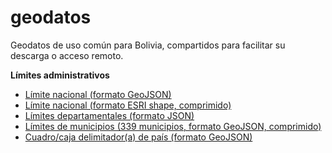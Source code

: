 # geodatos
Geodatos de uso común para Bolivia, compartidos para facilitar su descarga o acceso remoto.

**Límites administrativos**
- [Límite nacional (formato GeoJSON)](bo_limite_nacional_b.geojson)
- [Límite nacional (formato ESRI shape, comprimido)](limite_nacional.zip)
- [Límites departamentales (formato JSON)](bo_lim_dpto.json)
- [Límites de municipios (339 municipios, formato GeoJSON, comprimido)](municipios_339_pob2012_ed.geojson.tar.gz)
- [Cuadro/caja delimitador(a) de país (formato GeoJSON)](bol_cuadro_delimitador.geojson)
